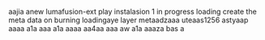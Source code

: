 aajia anew lumafusion-ext
play
instalasion 1
in progress
loading
create the meta
data on burning
loadingaye
layer
metaadzaaa
uteaas1256
astyaap
aaaa
a1a
aaa
a1a
aaaa
aa4aa
aaa
aw
a1a
aaaza
bas
a
